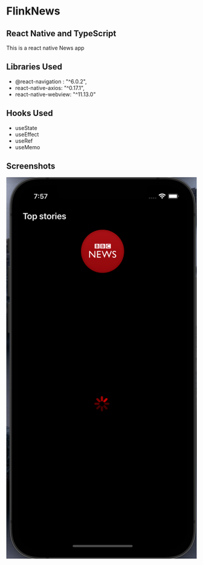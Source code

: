 # FlinkNews

## React Native and TypeScript

This is a react native News app

## Libraries Used
- @react-navigation : "^6.0.2",
- react-native-axios: "^0.17.1",
- react-native-webview: "^11.13.0"

## Hooks Used
- useState
- useEffect
- useRef
- useMemo

## Screenshots
![1](https://github.com/sairajKalkundre/FlinkNews/blob/master/screenshots/Screenshot%202021-09-06%20at%207.57.38%20AM.png)

